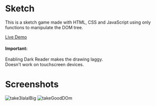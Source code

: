 # Sketch

<p>This is a sketch game made with HTML, CSS and JavaScript using only functions to manipulate the DOM tree.</p>
<a href="https://thesuckerpuncher.github.io/etch-a-sketch/">Live Demo</a>
<h4>Important:</h4>
<p>Enabling Dark Reader makes the drawing laggy.<br>
Doesn't work on touchscreen devices.</p>

# Screenshots

![take3lalalBig](https://user-images.githubusercontent.com/111386807/201340817-1957b223-4264-465b-a513-b7004fdee463.png)
![takeGoodDOm](https://user-images.githubusercontent.com/111386807/201349761-f392e88a-e835-428a-af2f-f2d30692e0a6.png)
